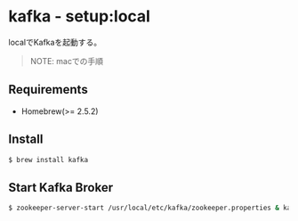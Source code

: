 # kafka - setup:local

localでKafkaを起動する。
> NOTE: macでの手順

## Requirements

- Homebrew(>= 2.5.2)

## Install

```sh
$ brew install kafka
```

## Start Kafka Broker

```sh
$ zookeeper-server-start /usr/local/etc/kafka/zookeeper.properties & kafka-server-start /usr/local/etc/kafka/server.properties
```
